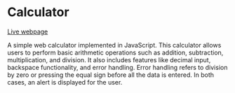 # Calculator

<a href="https://flaviumoldovanv.github.io/calculator/" target="_blank" rel="noopener noreferrer">Live webpage</a>

A simple web calculator implemented in JavaScript. This calculator allows users to perform basic arithmetic operations such as addition, subtraction, multiplication, and division. It also includes features like decimal input, backspace functionality, and error handling. Error handling refers to division by zero or pressing the equal sign before all the data is entered. In both cases, an alert is displayed for the user.
